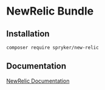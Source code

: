 # NewRelic Bundle

## Installation

```
composer require spryker/new-relic
```

## Documentation

[NewRelic Documentation](http://spryker.github.io/core/bundles/new-relic)
